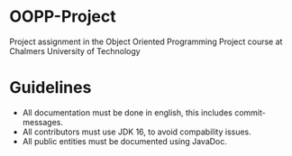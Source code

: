 # OOPP-Project
Project assignment in the Object Oriented Programming Project course at Chalmers University of Technology

# Guidelines
- All documentation must be done in english, this includes commit-messages.
- All contributors must use JDK 16, to avoid compability issues.
- All public entities must be documented using JavaDoc.
